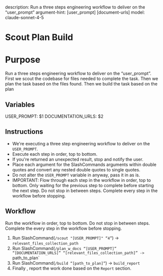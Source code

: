 description: Run a three steps engineering workflow to deliver on the “user_prompt”
argument-hint: [user_prompt] [document-urls]
model: claude-sonnet-4-5

# Scout Plan Build

# Purpose
Run a three steps engineering workflow to deliver on the “user_prompt”.
First we scout the codebase for files needed to complete the task.
Then we plan the task based on the files found.
Then we build the task based on the plan

## Variables
USER_PROMPT: $1
DOCUMENTATION_URLS: $2

## Instructions
- We're executing a three step engineering workflow to deliver on the `USER_PROMPT`.
- Execute each step in order, top to bottom.
- If you're returned an unexpected result, stop and notify the user.
- Place each argument for the SlashCommands arguments within double quotes and convert any nested double quotes to single quotes.
- Do not alter the `USER_PROMPT` variable in anyway, pass it in as is.
- IMPORTANT: Flow through each step in the workflow in order, top to bottom. Only waiting for the previous step to complete before starting the next step. Do not stop in between steps. Complete every step in the workflow before stopping.

## Workflow
Run the  workflow in order, top to bottom. Do not stop in between steps. Complete the every step in the workflow before stopping.

1. Run SlashCommand(`/scout "[USER_PROMPT]" “4”`) -> `relevant_files_collection_path` 
2. Run SlashCommand(`/plan_w_docs “[USER_PROMPT]” “[DOCUMENTATION_URLS]” “[relevant_files_collection_path]” -> `path_to_plan`
3. Run SlashCommand(`/build “[path_to_plan]”`) -> `build_report`
4. Finally , report the work done based on the `Report` section.